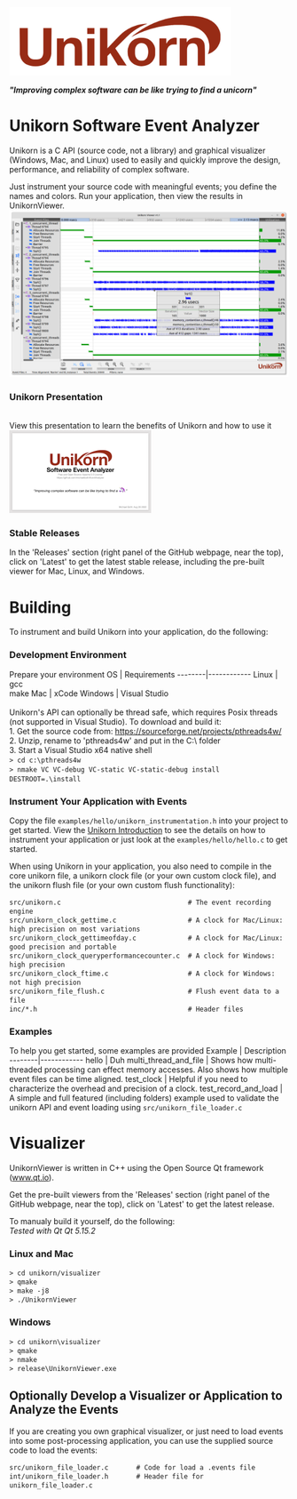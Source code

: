 <img src="visualizer/icons/unikorn_logo.png" alt="Logo" style="width:400px;"/>

***"Improving complex software can be like trying to find a unicorn"***
<br>

# Unikorn Software Event Analyzer
Unikorn is a C API (source code, not a library) and graphical visualizer (Windows, Mac, and Linux) used to easily and quickly improve the design, performance, and reliability of complex software.

Just instrument your source code with meaningful events; you define the names and colors. Run your application, then view the results in UnikornViewer.
<img src="docs/UnikornViewer.png" alt="Logo" style="width:900px;"/>

### Unikorn Presentation
<br>
View this presentation to learn the benefits of Unikorn and how to use it
<br>
<a href="Unikorn_Introduction.pdf">
  <img src="docs/presentation_icon.png" alt="Unikorn Introduction" width="256" height="149">
</a>

### Stable Releases
In the 'Releases' section (right panel of the GitHub webpage, near the top), click on 'Latest' to get the latest stable release, including the pre-built viewer for Mac, Linux, and Windows. 

# Building
To instrument and build Unikorn into your application, do the following:

### Development Environment
Prepare your environment
OS | Requirements
--------|------------
Linux | gcc <br> make
Mac | xCode
Windows | Visual Studio<br><br> Unikorn's API can optionally be thread safe, which requires Posix threads (not supported in Visual Studio). To download and build it:<br> 1. Get the source code from: https://sourceforge.net/projects/pthreads4w/ <br> 2. Unzip, rename to 'pthreads4w' and put in the C:\ folder <br> 3. Start a Visual Studio x64 native shell <br> ```> cd c:\pthreads4w``` <br> ```> nmake VC VC-debug VC-static VC-static-debug install DESTROOT=.\install```


### Instrument Your Application with Events
Copy the file ```examples/hello/unikorn_instrumentation.h``` into your project to get started. View the
<a href="Unikorn_Introduction.pdf">Unikorn Introduction</a>
to see the details on how to instrument your application or just look at the ```examples/hello/hello.c``` to get started.
<br>

When using Unikorn in your application, you also need to compile in the core unikorn file, a unikorn clock file (or your own custom clock file), and the unikorn flush file (or your own custom flush functionality):
```
src/unikorn.c                                # The event recording engine
src/unikorn_clock_gettime.c                  # A clock for Mac/Linux: high precision on most variations
src/unikorn_clock_gettimeofday.c             # A clock for Mac/Linux: good precision and portable
src/unikorn_clock_queryperformancecounter.c  # A clock for Windows: high precision
src/unikorn_clock_ftime.c                    # A clock for Windows: not high precision
src/unikorn_file_flush.c                     # Flush event data to a file
inc/*.h                                      # Header files
```

### Examples
To help you get started, some examples are provided
Example | Description
--------|------------
hello | Duh
multi_thread_and_file | Shows how multi-threaded processing can effect memory accesses. Also shows how multiple event files can be time aligned.
test_clock | Helpful if you need to characterize the overhead and precision of a clock.
test_record_and_load | A simple and full featured (including folders) example used to validate the unikorn API and event loading using ```src/unikorn_file_loader.c```


# Visualizer
UnikornViewer is written in C++ using the Open Source Qt framework (www.qt.io).<br>

Get the pre-built viewers from the 'Releases' section (right panel of the GitHub webpage, near the top), click on 'Latest' to get the latest release.<br>

To manualy build it yourself, do the following:<br>
*Tested with Qt Qt 5.15.2*<br>
### Linux and Mac
```
> cd unikorn/visualizer
> qmake
> make -j8
> ./UnikornViewer
```
### Windows
```
> cd unikorn\visualizer
> qmake
> nmake
> release\UnikornViewer.exe
```

## Optionally Develop a Visualizer or Application to Analyze the Events
If you are creating you own graphical visualizer, or just need to load events into some post-processing application, you can use the supplied source code to load the events:
```
src/unikorn_file_loader.c       # Code for load a .events file
int/unikorn_file_loader.h       # Header file for unikorn_file_loader.c
```
